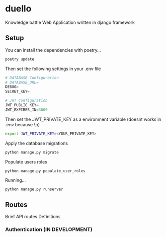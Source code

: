 # duello

Knowledge battle Web Application written in django framework


## Setup

You can install the dependencies with poetry...
```bash
poetry update
```
Then set the following settings in your .env file
```py
# DATABASE Configuration
# DATABASE_URL=
DEBUG=
SECRET_KEY=

# JWT Configuration
JWT_PUBLIC_KEY=
JWT_EXPIRES_IN=3600
```

Then set the JWT_PRIVATE_KEY as a environment variable (doesnt works in .env because \n)
```bash
export JWT_PRIVATE_KEY=<YOUR_PRIVATE_KEY>
```

Apply the database migrations

```bash
python manage.py migrate
```

Populate users roles

```bash
python manage.py populate_user_roles
```

Running...

```
python manage.py runserver
```

## Routes

Brief API routes Definitions

### Authentication (IN DEVELOPMENT)